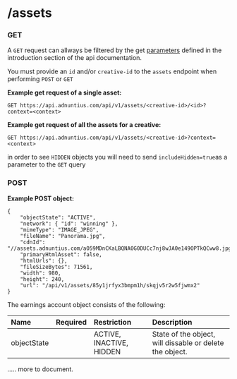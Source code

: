 # /assets

### GET

A `GET` request can allways be filtered by the get [parameters](http://docs.adnuntius.com/api/api-requests) defined in the introduction section of the api documentation.

You must provide an `id` and/or `creative-id` to the `assets` endpoint when performing `POST` or `GET`

**Example get request of a single asset:**

```text
GET https://api.adnuntius.com/api/v1/assets/<creative-id>/<id>?context=<context>
```

**Example get request of all the assets for a creative:**

```text
GET https://api.adnuntius.com/api/v1/assets/<creative-id>?context=<context>
```

in order to see `HIDDEN` objects you will need to send `includeHidden=true`as a parameter to the `GET` query

### POST

**Example POST object:**

```text
{
    "objectState": "ACTIVE",
    "network": { "id": "winning" },
    "mimeType": "IMAGE_JPEG",
    "fileName": "Panorama.jpg",
    "cdnId": "//assets.adnuntius.com/aO59MDnCKaLBQNA0G0DUCc7nj8wJA0e149OPTkQCww8.jpg",
    "primaryHtmlAsset": false,
    "htmlUrls": {},
    "fileSizeBytes": 71561,
    "width": 980,
    "height": 240,
    "url": "/api/v1/assets/85y1jrfyx3bmpm1h/skqjv5r2w5fjwmx2"
}
```

The earnings account object consists of the following:

| Name | Required | Restriction | Description |
| :--- | :--- | :--- | :--- |
| objectState |  | ACTIVE, INACTIVE, HIDDEN | State of the object, will dissable or delete the object. |

..... more to document.

